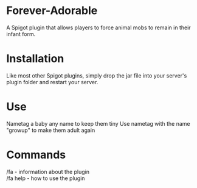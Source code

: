# Forever-Adorable
A Spigot plugin that allows players to force animal mobs to remain in their infant form.

# Installation
Like most other Spigot plugins, simply drop the jar file into your server's plugin folder and restart your server.

# Use
Nametag a baby any name to keep them tiny
Use nametag with the name "growup" to make them adult again

# Commands
/fa - information about the plugin  
/fa help - how to use the plugin
